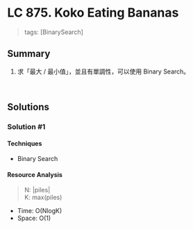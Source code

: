 # LC 875. Koko Eating Bananas
> tags: [BinarySearch]

## Summary
1.  求「最大 / 最小值」，並且有單調性，可以使用 Binary Search。

<br>

## Solutions
### Solution #1
#### Techniques
- Binary Search

#### Resource Analysis
> N: |piles| <br>
> K: max(piles)
- Time: O(NlogK)
- Space: O(1)
